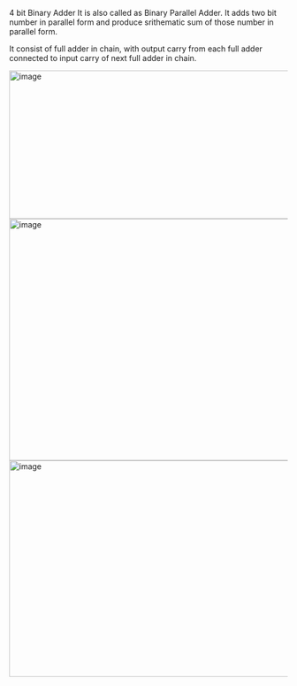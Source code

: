 4 bit Binary Adder
It is also called as Binary Parallel Adder. It adds two bit number in parallel form and produce srithematic sum of those number in parallel form.

It consist of full adder in chain, with output carry from each full adder connected to input carry of next full adder in chain.

<img width="654" height="268" alt="image" src="https://github.com/user-attachments/assets/126e6552-6ef7-40c4-8580-a556b4f2fd18" />

<img width="1093" height="437" alt="image" src="https://github.com/user-attachments/assets/ec5da8ca-8634-469d-9db4-fe587f0d8d9a" />

<img width="1910" height="391" alt="image" src="https://github.com/user-attachments/assets/20e97b2a-8f29-4495-8399-c9ecbcd53575" />
